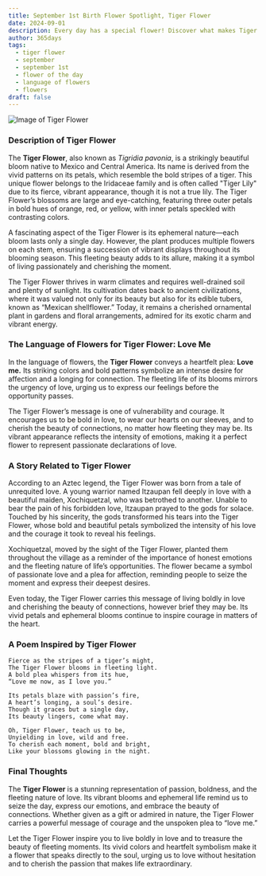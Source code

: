 ```yaml
---
title: September 1st Birth Flower Spotlight, Tiger Flower
date: 2024-09-01
description: Every day has a special flower! Discover what makes Tiger Flower unique as today’s birth flower and its symbolic meaning.
author: 365days
tags:
  - tiger flower
  - september
  - september 1st
  - flower of the day
  - language of flowers
  - flowers
draft: false
---
```


![Image of Tiger Flower](https://cdn.pixabay.com/photo/2020/07/10/12/20/lily-5390522_960_720.jpg#center)


### Description of Tiger Flower

The **Tiger Flower**, also known as _Tigridia pavonia_, is a strikingly beautiful bloom native to Mexico and Central America. Its name is derived from the vivid patterns on its petals, which resemble the bold stripes of a tiger. This unique flower belongs to the Iridaceae family and is often called "Tiger Lily" due to its fierce, vibrant appearance, though it is not a true lily. The Tiger Flower’s blossoms are large and eye-catching, featuring three outer petals in bold hues of orange, red, or yellow, with inner petals speckled with contrasting colors.

A fascinating aspect of the Tiger Flower is its ephemeral nature—each bloom lasts only a single day. However, the plant produces multiple flowers on each stem, ensuring a succession of vibrant displays throughout its blooming season. This fleeting beauty adds to its allure, making it a symbol of living passionately and cherishing the moment.

The Tiger Flower thrives in warm climates and requires well-drained soil and plenty of sunlight. Its cultivation dates back to ancient civilizations, where it was valued not only for its beauty but also for its edible tubers, known as “Mexican shellflower.” Today, it remains a cherished ornamental plant in gardens and floral arrangements, admired for its exotic charm and vibrant energy.

### The Language of Flowers for Tiger Flower: Love Me

In the language of flowers, the **Tiger Flower** conveys a heartfelt plea: **Love me.** Its striking colors and bold patterns symbolize an intense desire for affection and a longing for connection. The fleeting life of its blooms mirrors the urgency of love, urging us to express our feelings before the opportunity passes.

The Tiger Flower’s message is one of vulnerability and courage. It encourages us to be bold in love, to wear our hearts on our sleeves, and to cherish the beauty of connections, no matter how fleeting they may be. Its vibrant appearance reflects the intensity of emotions, making it a perfect flower to represent passionate declarations of love.

### A Story Related to Tiger Flower

According to an Aztec legend, the Tiger Flower was born from a tale of unrequited love. A young warrior named Itzaupan fell deeply in love with a beautiful maiden, Xochiquetzal, who was betrothed to another. Unable to bear the pain of his forbidden love, Itzaupan prayed to the gods for solace. Touched by his sincerity, the gods transformed his tears into the Tiger Flower, whose bold and beautiful petals symbolized the intensity of his love and the courage it took to reveal his feelings.

Xochiquetzal, moved by the sight of the Tiger Flower, planted them throughout the village as a reminder of the importance of honest emotions and the fleeting nature of life’s opportunities. The flower became a symbol of passionate love and a plea for affection, reminding people to seize the moment and express their deepest desires.

Even today, the Tiger Flower carries this message of living boldly in love and cherishing the beauty of connections, however brief they may be. Its vivid petals and ephemeral blooms continue to inspire courage in matters of the heart.

### A Poem Inspired by Tiger Flower

```
Fierce as the stripes of a tiger’s might,  
The Tiger Flower blooms in fleeting light.  
A bold plea whispers from its hue,  
“Love me now, as I love you.”  

Its petals blaze with passion’s fire,  
A heart’s longing, a soul’s desire.  
Though it graces but a single day,  
Its beauty lingers, come what may.  

Oh, Tiger Flower, teach us to be,  
Unyielding in love, wild and free.  
To cherish each moment, bold and bright,  
Like your blossoms glowing in the night.  
```

### Final Thoughts

The **Tiger Flower** is a stunning representation of passion, boldness, and the fleeting nature of love. Its vibrant blooms and ephemeral life remind us to seize the day, express our emotions, and embrace the beauty of connections. Whether given as a gift or admired in nature, the Tiger Flower carries a powerful message of courage and the unspoken plea to “love me.”

Let the Tiger Flower inspire you to live boldly in love and to treasure the beauty of fleeting moments. Its vivid colors and heartfelt symbolism make it a flower that speaks directly to the soul, urging us to love without hesitation and to cherish the passion that makes life extraordinary.


